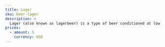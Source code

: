 ```yaml
---
title: Lager
sku: beer-lager
description: >
  Lager (also known as lagerbeer) is a type of beer conditioned at low temperatures.
prices:
  - amount: 5
    currency: USD
---
```

